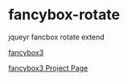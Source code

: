 # fancybox-rotate
jqueyr fancbox rotate extend

[fancybox3](https://github.com/fancyapps/fancybox/) 

[fancybox3 Project Page](http://fancyapps.com/fancybox/3/) 
